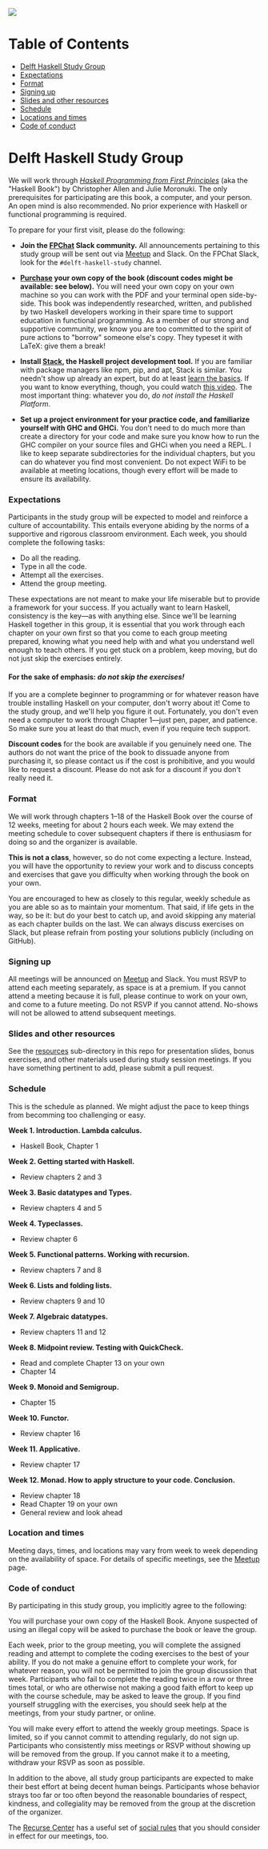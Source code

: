 ![](images/haskell-logo.png)


Table of Contents
=================
  * [Delft Haskell Study Group](#delft-haskell-study-group)
  * [Expectations](#expectations)
  * [Format](#format)
  * [Signing up](#signing-up)
  * [Slides and other resources](#slides-and-other-resources)
  * [Schedule](#schedule)
  * [Locations and times](#location-and-times)
  * [Code of conduct](#code-of-conduct)

# Delft Haskell Study Group
We will work through [_Haskell Programming from First Principles_](http://haskellbook.com/) (aka the "Haskell Book") by Christopher Allen and Julie Moronuki. The only prerequisites for participating are this book, a computer, and your person. An open mind is also recommended. No prior experience with Haskell or functional programming is required.

To prepare for your first visit, please do the following:

- **Join the [FPChat](http://fpchat-invite.herokuapp.com/) Slack community.**
All announcements pertaining to this study group will be sent out via [Meetup](https://www.meetup.com/Delft-Haskell-Study-Group/) and Slack. On the FPChat Slack, look for the `#delft-haskell-study` channel.

- **[Purchase](https://gumroad.com/l/haskellbook) your own copy of the book (discount codes might be available: see below).**
You will need your own copy on your own machine so you can work with the PDF and your terminal open side-by-side. This book was independently researched, written, and published by two Haskell developers working in their spare time to support education in functional programming. As a member of our strong and supportive community, we know you are too committed to the spirit of pure actions to "borrow" someone else's copy. They typeset it with LaTeX: give them a break!

- **Install [Stack](https://docs.haskellstack.org/en/stable/README/), the Haskell project development tool.**
If you are familiar with package managers like npm, pip, and apt, Stack is similar. You needn't show up already an expert, but do at least [learn the basics](resources/haskell-stack-notes.md). If you want to know everything, though, you could watch [this video](https://www.youtube.com/watch?v=sRonIB8ZStw). The most important thing: whatever you do, _do not install the Haskell Platform_.

- **Set up a project environment for your practice code, and familiarize yourself with GHC and GHCi.**
You don't need to do much more than create a directory for your code and make sure you know how to run the GHC compiler on your source files and GHCi when you need a REPL. I like to keep separate subdirectories for the individual chapters, but you can do whatever you find most convenient. Do not expect WiFi to be available at meeting locations, though every effort will be made to ensure its availability.

### Expectations

Participants in the study group will be expected to model and reinforce a culture of accountability. This entails everyone abiding by the norms of a supportive and rigorous classroom environment. Each week, you should complete the following tasks:

- Do all the reading.
- Type in all the code.
- Attempt all the exercises.
- Attend the group meeting.

These expectations are not meant to make your life miserable but to provide a framework for your success. If you actually want to learn Haskell, consistency is the key—as with anything else. Since we'll be learning Haskell together in this group, it is essential that you work through each chapter on your own first so that you come to each group meeting prepared, knowing what you need help with and what you understand well enough to teach others. If you get stuck on a problem, keep moving, but do not just skip the exercises entirely.
#### For the sake of emphasis: _do not skip the exercises!_

If you are a complete beginner to programming or for whatever reason have trouble installing Haskell on your computer, don't worry about it! Come to the study group, and we'll help you figure it out. Fortunately, you don't even need a computer to work through Chapter 1—just pen, paper, and patience. So make sure you at least do that much, even if you require tech support.

**Discount codes** for the book are available if you genuinely need one. The authors do not want the price of the book to dissuade anyone from purchasing it, so please contact us if the cost is prohibitive, and you would like to request a discount. Please do not ask for a discount if you don't really need it.

### Format

We will work through chapters 1–18 of the Haskell Book over the course of 12 weeks, meeting for about 2 hours each week. We may extend the meeting schedule to cover subsequent chapters if there is enthusiasm for doing so and the organizer is available.

**This is not a class**, however, so do not come expecting a lecture. Instead, you will have the opportunity to review your work and to discuss concepts and exercises that gave you difficulty when working through the book on your own.

You are encouraged to hew as closely to this regular, weekly schedule as you are able so as to maintain your momentum. That said, if life gets in the way, so be it: but do your best to catch up, and avoid skipping any material as each chapter builds on the last. We can always discuss exercises on Slack, but please refrain from posting your solutions publicly (including on GitHub).

### Signing up

All meetings will be announced on [Meetup](https://www.meetup.com/Delft-Haskell-Study-Group/) and Slack. You must RSVP to attend each meeting separately, as space is at a premium. If you cannot attend a meeting because it is full, please continue to work on your own, and come to a future meeting. Do not RSVP if you cannot attend. No-shows will not be allowed to attend subsequent meetings.

### Slides and other resources

See the [resources](resources) sub-directory in this repo for presentation slides, bonus exercises, and other materials used during study session meetings. If you have something pertinent to add, please submit a pull request.

### Schedule
This is the schedule as planned. We might adjust the pace to keep things from becomming too challenging or easy.

**Week 1. Introduction. Lambda calculus.**
- Haskell Book, Chapter 1

**Week 2. Getting started with Haskell.**
- Review chapters 2 and 3

**Week 3. Basic datatypes and Types.**
- Review chapters 4 and 5

**Week 4. Typeclasses.**
- Review chapter 6

**Week 5. Functional patterns. Working with recursion.**
- Review chapters 7 and 8

**Week 6. Lists and folding lists.**
- Review chapters 9 and 10

**Week 7. Algebraic datatypes.**
- Review chapters 11 and 12

**Week 8. Midpoint review. Testing with QuickCheck.**
- Read and complete Chapter 13 on your own
- Chapter 14

**Week 9. Monoid and Semigroup.**
- Chapter 15

**Week 10. Functor.**
- Review chapter 16

**Week 11. Applicative.**
- Review chapter 17

**Week 12. Monad. How to apply structure to your code. Conclusion.**
- Review chapter 18
- Read Chapter 19 on your own
- General review and look ahead

### Location and times
Meeting days, times, and locations may vary from week to week depending on the availability of space.
For details of specific meetings, see the [Meetup](https://www.meetup.com/Delft-Haskell-Study-Group/) page.

### Code of conduct

By participating in this study group, you implicitly agree to the following:

You will purchase your own copy of the Haskell Book. Anyone suspected of using an illegal copy will be asked to purchase the book or leave the group.

Each week, prior to the group meeting, you will complete the assigned reading and attempt to complete the coding exercises to the best of your ability. If you do not make a genuine effort to complete your work, for whatever reason, you will not be permitted to join the group discussion that week. Participants who fail to complete the reading twice in a row or three times total, or who are otherwise not making a good faith effort to keep up with the course schedule, may be asked to leave the group. If you find yourself struggling with the exercises, you should seek help at the meetings, from your study partner, or online.

You will make every effort to attend the weekly group meetings. Space is limited, so if you cannot commit to attending regularly, do not sign up. Participants who consistently miss meetings or RSVP without showing up will be removed from the group. If you cannot make it to a meeting, withdraw your RSVP as soon as possible.

In addition to the above, all study group participants are expected to make their best effort at being decent human beings. Participants whose behavior strays too far or too often beyond the reasonable boundaries of respect, kindness, and collegiality may be removed from the group at the discretion of the organizer.

The [Recurse Center](https://www.recurse.com) has a useful set of [social rules](https://www.recurse.com/manual#sub-sec-social-rules) that you should consider in effect for our meetings, too.
